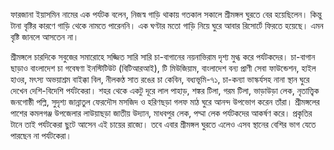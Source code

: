 ফারজানা ইয়াসমিন নামের এক পর্যটক বলেন, নিজস্ব গাড়ি থাকায় গতকাল সকালে শ্রীমঙ্গল ঘুরতে বের হয়েছিলেন। কিন্তু টানা বৃষ্টির কারণে গাড়ি থেকে নামতে পারেননি। এক ঘণ্টার মতো গাড়ি নিয়ে ঘুরে আবার রিসোর্টে ফিরতে হয়েছে। এমন বৃষ্টি জানলে আসতেন না।

শ্রীমঙ্গলে চারদিকে সবুজের সমারোহে সজ্জিত সারি সারি চা-বাগানের নয়নাভিরাম দৃশ্য মুগ্ধ করে পর্যটকদের। চা-বাগান ছাড়াও বাংলাদেশ চা গবেষণা ইনস্টিটিউট (বিটিআরআই), টি মিউজিয়াম, বাংলাদেশ বন্য প্রাণী সেবা ফাউন্ডেশন, হাইল হাওর, মৎস্য অভয়াশ্রম বাইক্কা বিল, নীলকণ্ঠ সাত রঙের চা কেবিন, বধ্যভূমি-৭১, চা-কন্যা ভাস্কর্যসহ নানা স্থান ঘুরে দেখেন দেশি-বিদেশি পর্যটকেরা। শহর থেকে একটু দূরে লাল পাহাড়, শঙ্কর টিলা, গরম টিলা, ভাড়াউড়া লেক, নৃতাত্ত্বিক জনগোষ্ঠী পল্লি, সুদৃশ্য জান্নাতুল ফেরদৌস মসজিদ ও হরিণছড়া গলফ মাঠ ঘুরে আনন্দ উপভোগ করেন তাঁরা। শ্রীমঙ্গলের পাশের কমলগঞ্জ উপজেলার লাউয়াছড়া জাতীয় উদ্যান, মাধবপুর লেক, পদ্মা লেক পর্যটকদের আকর্ষণ করে। প্রকৃতির টানে তাই পর্যটকেরা ছুটে আসেন এই চায়ের রাজ্যে। তবে এবার শ্রীমঙ্গল ঘুরতে এলেও এসব স্থানের বেশির ভাগ যেতে পারছেন না পর্যটকেরা।
